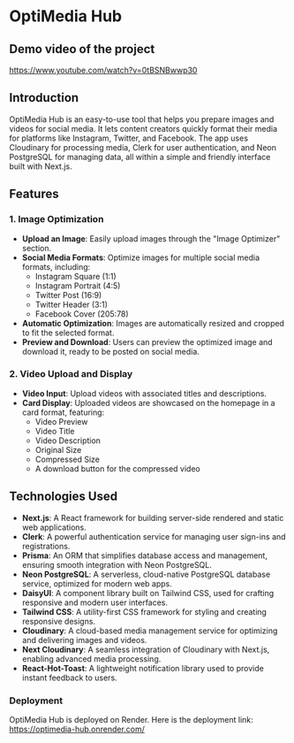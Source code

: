 # OptiMedia Hub

## Demo video of the project

https://www.youtube.com/watch?v=0tBSNBwwp30

## Introduction

OptiMedia Hub is an easy-to-use tool that helps you prepare images and videos for social media. It lets content creators quickly format their media for platforms like Instagram, Twitter, and Facebook. The app uses Cloudinary for processing media, Clerk for user authentication, and Neon PostgreSQL for managing data, all within a simple and friendly interface built with Next.js.

## Features

### 1. Image Optimization
- **Upload an Image**: Easily upload images through the "Image Optimizer" section.
- **Social Media Formats**: Optimize images for multiple social media formats, including:
  - Instagram Square (1:1)
  - Instagram Portrait (4:5)
  - Twitter Post (16:9)
  - Twitter Header (3:1)
  - Facebook Cover (205:78)
- **Automatic Optimization**: Images are automatically resized and cropped to fit the selected format.
- **Preview and Download**: Users can preview the optimized image and download it, ready to be posted on social media.

### 2. Video Upload and Display
- **Video Input**: Upload videos with associated titles and descriptions.
- **Card Display**: Uploaded videos are showcased on the homepage in a card format, featuring:
  - Video Preview
  - Video Title
  - Video Description
  - Original Size
  - Compressed Size
  - A download button for the compressed video


## Technologies Used

- **Next.js**: A React framework for building server-side rendered and static web applications.
- **Clerk**: A powerful authentication service for managing user sign-ins and registrations.
- **Prisma**: An ORM that simplifies database access and management, ensuring smooth integration with Neon PostgreSQL.
- **Neon PostgreSQL**: A serverless, cloud-native PostgreSQL database service, optimized for modern web apps.
- **DaisyUI**: A component library built on Tailwind CSS, used for crafting responsive and modern user interfaces.
- **Tailwind CSS**: A utility-first CSS framework for styling and creating responsive designs.
- **Cloudinary**: A cloud-based media management service for optimizing and delivering images and videos.
- **Next Cloudinary**: A seamless integration of Cloudinary with Next.js, enabling advanced media processing.
- **React-Hot-Toast**: A lightweight notification library used to provide instant feedback to users.

### Deployment

OptiMedia Hub is deployed on Render. Here is the deployment link: https://optimedia-hub.onrender.com/

